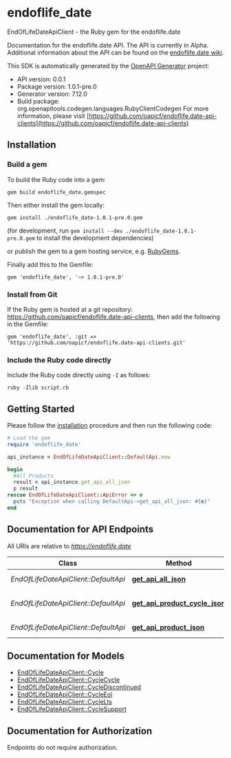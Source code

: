 # endoflife_date

EndOfLifeDateApiClient - the Ruby gem for the endoflife.date

Documentation for the endoflife.date API. The API is currently in Alpha. Additional information about the API can be found on the [endoflife.date wiki](https://github.com/endoflife-date/endoflife.date/wiki).

This SDK is automatically generated by the [OpenAPI Generator](https://openapi-generator.tech) project:

- API version: 0.0.1
- Package version: 1.0.1-pre.0
- Generator version: 7.12.0
- Build package: org.openapitools.codegen.languages.RubyClientCodegen
For more information, please visit [https://github.com/oapicf/endoflife.date-api-clients](https://github.com/oapicf/endoflife.date-api-clients)

## Installation

### Build a gem

To build the Ruby code into a gem:

```shell
gem build endoflife_date.gemspec
```

Then either install the gem locally:

```shell
gem install ./endoflife_date-1.0.1-pre.0.gem
```

(for development, run `gem install --dev ./endoflife_date-1.0.1-pre.0.gem` to install the development dependencies)

or publish the gem to a gem hosting service, e.g. [RubyGems](https://rubygems.org/).

Finally add this to the Gemfile:

    gem 'endoflife_date', '~> 1.0.1-pre.0'

### Install from Git

If the Ruby gem is hosted at a git repository: https://github.com/oapicf/endoflife.date-api-clients, then add the following in the Gemfile:

    gem 'endoflife_date', :git => 'https://github.com/oapicf/endoflife.date-api-clients.git'

### Include the Ruby code directly

Include the Ruby code directly using `-I` as follows:

```shell
ruby -Ilib script.rb
```

## Getting Started

Please follow the [installation](#installation) procedure and then run the following code:

```ruby
# Load the gem
require 'endoflife_date'

api_instance = EndOfLifeDateApiClient::DefaultApi.new

begin
  #All Products
  result = api_instance.get_api_all_json
  p result
rescue EndOfLifeDateApiClient::ApiError => e
  puts "Exception when calling DefaultApi->get_api_all_json: #{e}"
end

```

## Documentation for API Endpoints

All URIs are relative to *https://endoflife.date*

Class | Method | HTTP request | Description
------------ | ------------- | ------------- | -------------
*EndOfLifeDateApiClient::DefaultApi* | [**get_api_all_json**](docs/DefaultApi.md#get_api_all_json) | **GET** /api/all.json | All Products
*EndOfLifeDateApiClient::DefaultApi* | [**get_api_product_cycle_json**](docs/DefaultApi.md#get_api_product_cycle_json) | **GET** /api/{product}/{cycle}.json | Single cycle details
*EndOfLifeDateApiClient::DefaultApi* | [**get_api_product_json**](docs/DefaultApi.md#get_api_product_json) | **GET** /api/{product}.json | Get All Details


## Documentation for Models

 - [EndOfLifeDateApiClient::Cycle](docs/Cycle.md)
 - [EndOfLifeDateApiClient::CycleCycle](docs/CycleCycle.md)
 - [EndOfLifeDateApiClient::CycleDiscontinued](docs/CycleDiscontinued.md)
 - [EndOfLifeDateApiClient::CycleEol](docs/CycleEol.md)
 - [EndOfLifeDateApiClient::CycleLts](docs/CycleLts.md)
 - [EndOfLifeDateApiClient::CycleSupport](docs/CycleSupport.md)


## Documentation for Authorization

Endpoints do not require authorization.

